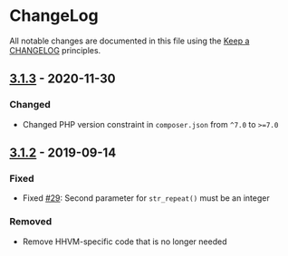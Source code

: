 # ChangeLog

All notable changes are documented in this file using the [Keep a CHANGELOG](https://keepachangelog.com/) principles.

## [3.1.3] - 2020-11-30

### Changed

* Changed PHP version constraint in `composer.json` from `^7.0` to `>=7.0`

## [3.1.2] - 2019-09-14

### Fixed

* Fixed [#29](https://github.com/sebastianbergmann/exporter/pull/29): Second parameter for `str_repeat()` must be an integer

### Removed

* Remove HHVM-specific code that is no longer needed

[3.1.3]: https://github.com/sebastianbergmann/exporter/compare/3.1.2...3.1.3
[3.1.2]: https://github.com/sebastianbergmann/exporter/compare/3.1.1...3.1.2
